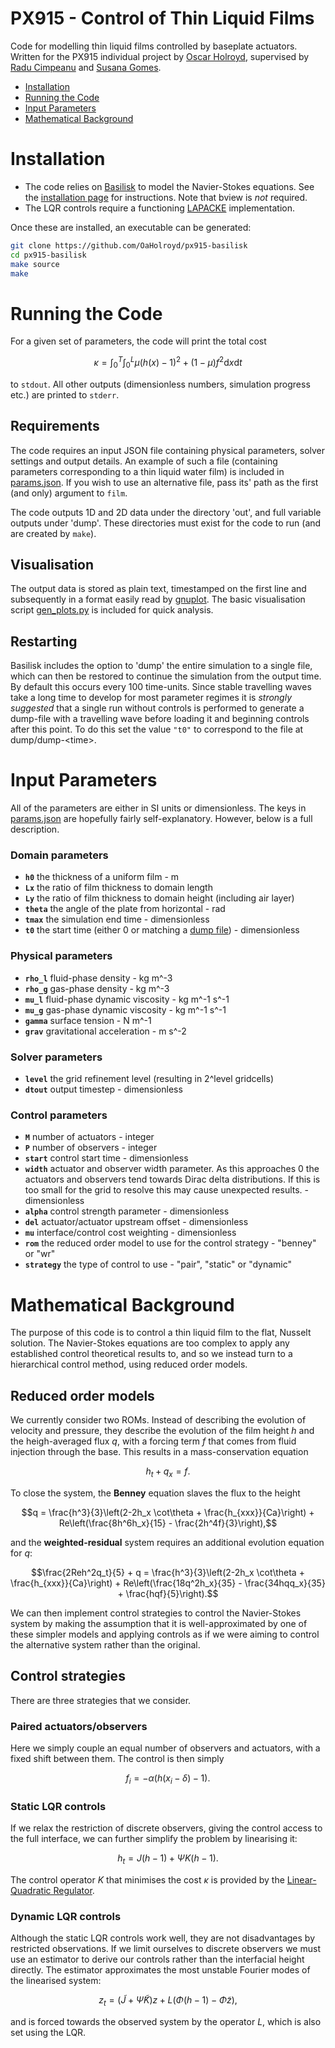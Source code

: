 # PX915 - Control of Thin Liquid Films

Code for modelling thin liquid films controlled by baseplate actuators. Written for the PX915 individual project by [Oscar Holroyd](https://warwick.ac.uk/fac/sci/hetsys/people/studentscohort3/holroyd/), supervised by [Radu Cimpeanu](https://warwick.ac.uk/fac/sci/maths/people/staff/cimpeanu/) and [Susana Gomes](https://warwick.ac.uk/fac/sci/maths/people/staff/gomes).

- [Installation](#installation)
- [Running the Code](#running-the-code)
- [Input Parameters](#input-parameters)
- [Mathematical Background](#mathematical-background)


# Installation
* The code relies on [Basilisk](<http://basilisk.fr/>) to model the Navier-Stokes equations. See the [installation page](<http://basilisk.fr/src/INSTALL>) for instructions. Note that bview is *not* required.
* The LQR controls require a functioning [LAPACKE](https://netlib.org/lapack/lapacke.html) implementation.

Once these are installed, an executable can be generated:
```bash
git clone https://github.com/OaHolroyd/px915-basilisk
cd px915-basilisk
make source
make
```


# Running the Code

For a given set of parameters, the code will print the total cost
```math
\kappa = \int_0^T \int_0^L \mu (h(x)-1)^2 + (1-\mu) f^2 \text{d}x \text{d}t
```
to `stdout`. All other outputs (dimensionless numbers, simulation progress etc.) are printed to `stderr`.

## Requirements
The code requires an input JSON file containing physical parameters, solver settings and output details. An example of such a file (containing parameters corresponding to a thin liquid water film) is included in [params.json](params.json). If you wish to use an alternative file, pass its' path as the first (and only) argument to `film`.

The code outputs 1D and 2D data under the directory 'out', and full variable outputs under 'dump'. These directories must exist for the code to run (and are created by `make`).

## Visualisation
The output data is stored as plain text, timestamped on the first line and subsequently in a format easily read by [gnuplot](http://www.gnuplot.info/). The basic visualisation script [gen_plots.py](gen_plots.py) is included for quick analysis.

## Restarting
Basilisk includes the option to 'dump' the entire simulation to a single file, which can then be restored to continue the simulation from the output time. By default this occurs every 100 time-units. Since stable travelling waves take a long time to develop for most parameter regimes it is *strongly suggested* that a single run without controls is performed to generate a dump-file with a travelling wave before loading it and beginning controls after this point. To do this set the value `"t0"` to correspond to the file at dump/dump-\<time\>.


# Input Parameters
All of the parameters are either in SI units or dimensionless. The keys in [params.json](params.json) are hopefully fairly self-explanatory. However, below is a full description.

### Domain parameters
* **`h0`** the thickness of a uniform film - m
* **`Lx`** the ratio of film thickness to domain length
* **`Ly`** the ratio of film thickness to domain height (including air layer)
* **`theta`** the angle of the plate from horizontal - rad
* **`tmax`** the simulation end time - dimensionless
* **`t0`** the start time (either 0 or matching a [dump file](#restarting)) - dimensionless

### Physical parameters
* **`rho_l`** fluid-phase density - kg m^-3
* **`rho_g`** gas-phase density - kg m^-3
* **`mu_l`** fluid-phase dynamic viscosity - kg m^-1 s^-1
* **`mu_g`** gas-phase dynamic viscosity - kg m^-1 s^-1
* **`gamma`** surface tension - N m^-1
* **`grav`** gravitational acceleration - m s^-2

### Solver parameters
* **`level`** the grid refinement level (resulting in 2^level gridcells)
* **`dtout`** output timestep - dimensionless

### Control parameters
* **`M`** number of actuators - integer
* **`P`** number of observers - integer
* **`start`** control start time - dimensionless
* **`width`** actuator and observer width parameter. As this approaches 0 the actuators and observers tend towards Dirac delta distributions. If this is too small for the grid to resolve this may cause unexpected results. - dimensionless
* **`alpha`** control strength parameter - dimensionless
* **`del`** actuator/actuator upstream offset - dimensionless
* **`mu`** interface/control cost weighting - dimensionless
* **`rom`** the reduced order model to use for the control strategy - "benney" or "wr"
* **`strategy`** the type of control to use - "pair", "static" or "dynamic"


# Mathematical Background
The purpose of this code is to control a thin liquid film to the flat, Nusselt solution. The Navier-Stokes equations are too complex to apply any established control theoretical results to, and so we instead turn to a hierarchical control method, using reduced order models.

## Reduced order models
We currently consider two ROMs. Instead of describing the evolution of velocity and pressure, they describe the evolution of the film height $h$ and the heigh-averaged flux $q$, with a forcing term $f$ that comes from fluid injection through the base. This results in a mass-conservation equation
```math
h_t + q_x = f.
```

To close the system, the **Benney** equation slaves the flux to the height
```math
q = \frac{h^3}{3}\left(2-2h_x \cot\theta + \frac{h_{xxx}}{Ca}\right) + Re\left(\frac{8h^6h_x}{15} - \frac{2h^4f}{3}\right),
```
and the **weighted-residual** system requires an additional evolution equation for $q$:
```math
\frac{2Reh^2q_t}{5} + q = \frac{h^3}{3}\left(2-2h_x \cot\theta + \frac{h_{xxx}}{Ca}\right) + Re\left(\frac{18q^2h_x}{35} - \frac{34hqq_x}{35} + \frac{hqf}{5}\right).
```

We can then implement control strategies to control the Navier-Stokes system by making the assumption that it is well-approximated by one of these simpler models and applying controls as if we were aiming to control the alternative system rather than the original.

## Control strategies
There are three strategies that we consider.

### Paired actuators/observers
Here we simply couple an equal number of observers and actuators, with a fixed shift between them. The control is then simply
```math
f_i = -\alpha \left(h(x_i - \delta) - 1\right).
```

### Static LQR controls
If we relax the restriction of discrete observers, giving the control access to the full interface, we can further simplify the problem by linearising it:
```math
h_t = J(h-1) + \Psi K(h-1).
```
The control operator $K$ that minimises the cost $\kappa$ is provided by the [Linear-Quadratic Regulator](https://en.wikipedia.org/wiki/Linear%E2%80%93quadratic_regulator).

### Dynamic LQR controls
Although the static LQR controls work well, they are not disadvantages by restricted observations. If we limit ourselves to discrete observers we must use an estimator to derive our controls rather than the interfacial height directly. The estimator approximates the most unstable Fourier modes of the linearised system:
```math
z_t = \left(\tilde{J} + \tilde{\Psi}\tilde{K}\right)z + L\left(\Phi (h-1) - \tilde{\Phi}z\right),
```
and is forced towards the observed system by the operator $L$, which is also set using the LQR.
